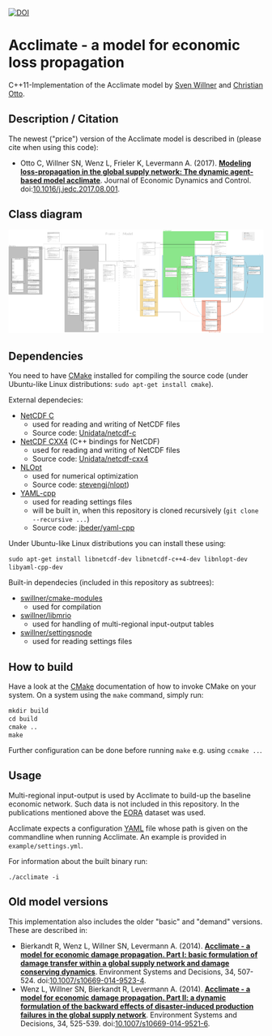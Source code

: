 [![DOI](https://img.shields.io/badge/DOI-10.5281%2Fzenodo.853346-blue.svg)](http://dx.doi.org/10.5281/zenodo.853346)


# Acclimate - a model for economic loss propagation

C++11-Implementation of the Acclimate model by [Sven Willner](https://github.com/swillner) and [Christian Otto](https://github.com/cstotto).


## Description / Citation

The newest ("price") version of the Acclimate model is described in (please cite when using this code):

- Otto C, Willner SN, Wenz L, Frieler K, Levermann A. (2017).
  **[Modeling loss-propagation in the global supply network:
  The dynamic agent-based model acclimate](http://www.pik-potsdam.de/~willner/otto-willner17.pdf)**.
  Journal of Economic Dynamics and Control.
  doi:[10.1016/j.jedc.2017.08.001](http://dx.doi.org/10.1016/j.jedc.2017.08.001).


## Class diagram

[![Class diagram](./figures/class_diagram_small.png)](./figures/class_diagram.png)


## Dependencies

You need to have [CMake](https://cmake.org/) installed for compiling the source code (under Ubuntu-like Linux distributions: `sudo apt-get install cmake`).

External dependecies:

- [NetCDF C](https://www.unidata.ucar.edu/software/netcdf)
  - used for reading and writing of NetCDF files
  - Source code: [Unidata/netcdf-c](https://github.com/Unidata/netcdf-c)
- [NetCDF CXX4](https://www.unidata.ucar.edu/software/netcdf) (C++ bindings for NetCDF)
  - used for reading and writing of NetCDF files
  - Source code: [Unidata/netcdf-cxx4](https://github.com/Unidata/netcdf-cxx4)
- [NLOpt](http://ab-initio.mit.edu/wiki/index.php/NLopt)
  - used for numerical optimization
  - Source code: [stevengj/nlopt](https://github.com/stevengj/nlopt))
- [YAML-cpp](https://github.com/jbeder/yaml-cpp)
  - used for reading settings files
  - will be built in, when this repository is cloned recursively (`git clone --recursive ...`)
  - Source code: [jbeder/yaml-cpp](https://github.com/jbeder/yaml-cpp)

Under Ubuntu-like Linux distributions you can install these using:

```
sudo apt-get install libnetcdf-dev libnetcdf-c++4-dev libnlopt-dev libyaml-cpp-dev
```

Built-in dependecies (included in this repository as subtrees):

- [swillner/cmake-modules](https://github.com/swillner/cmake-modules)
  - used for compilation
- [swillner/libmrio](https://github.com/swillner/libmrio)
  - used for handling of multi-regional input-output tables
- [swillner/settingsnode](https://github.com/swillner/settingsnode)
  - used for reading settings files


## How to build

Have a look at the [CMake](https://cmake.org/) documentation of how to invoke CMake on your system. On a system using the `make` command, simply run:

```
mkdir build
cd build
cmake ..
make
```

Further configuration can be done before running `make` e.g. using `ccmake ..`.


## Usage

Multi-regional input-output is used by Acclimate to build-up the baseline economic network. Such data is not included in this repository. In the publications mentioned above the [EORA](http://worldmrio.com) dataset was used.

Acclimate expects a configuration [YAML](http://yaml.org) file whose path is given on the commandline when running Acclimate. An example is provided in `example/settings.yml`.

For information about the built binary run:

```
./acclimate -i
```


## Old model versions

This implementation also includes the older "basic" and "demand" versions. These are described in:

- Bierkandt R, Wenz L, Willner SN, Levermann A. (2014).
  **[Acclimate - a model for economic damage propagation. Part I: basic
  formulation of damage transfer within a global supply network and
  damage conserving dynamics](http://www.pik-potsdam.de/~anders/publications/bierkandt_wenz14.pdf)**.
  Environment Systems and Decisions, 34, 507-524.
  doi:[10.1007/s10669-014-9523-4](http://dx.doi.org/10.1007/s10669-014-9523-4).
- Wenz L, Willner SN, Bierkandt R, Levermann A. (2014).
  **[Acclimate - a model for economic damage propagation. Part II: a
  dynamic formulation of the backward effects of disaster-induced
  production failures in the global supply network](http://www.pik-potsdam.de/~anders/publications/wenz_willner15.pdf)**.
  Environment Systems and Decisions, 34, 525-539.
  doi:[10.1007/s10669-014-9521-6](http://dx.doi.org/10.1007/s10669-014-9521-6).
